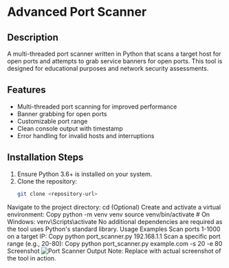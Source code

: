 # Advanced Port Scanner

## Description
A multi-threaded port scanner written in Python that scans a target host for open ports and attempts to grab service banners for open ports. This tool is designed for educational purposes and network security assessments.

## Features
- Multi-threaded port scanning for improved performance
- Banner grabbing for open ports
- Customizable port range
- Clean console output with timestamp
- Error handling for invalid hosts and interruptions

## Installation Steps
1. Ensure Python 3.6+ is installed on your system.
2. Clone the repository:
   ```bash
   git clone <repository-url>
Navigate to the project directory:
cd <project-directory>
(Optional) Create and activate a virtual environment:
Copy
python -m venv venv
source venv/bin/activate  # On Windows: venv\Scripts\activate
No additional dependencies are required as the tool uses Python's standard library.
Usage Examples
Scan ports 1-1000 on a target IP:
Copy
python port_scanner.py 192.168.1.1
Scan a specific port range (e.g., 20-80):
Copy
python port_scanner.py example.com -s 20 -e 80
Screenshot
<img src="screenshot.png" alt="Port Scanner Output">
Note: Replace with actual screenshot of the tool in action.
